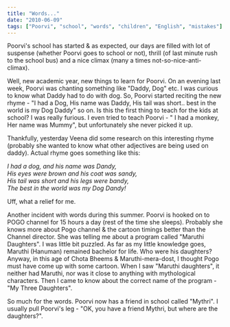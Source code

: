 ```yaml
---
title: "Words..."
date: "2010-06-09"
tags: ["Poorvi", "school", "words", "children", "English", "mistakes"]
---
```


Poorvi's school has started & as expected, our days are filled with lot of suspense (whether Poorvi goes to school or not), thrill (of last minute rush to the school bus) and a nice climax (many a times not-so-nice-anti-climax).

Well, new academic year, new things to learn for Poorvi. On an evening last week, Poorvi was chanting something like "Daddy, Dog" etc. I was curious to know what Daddy had to do with dog. So, Poorvi started reciting the new rhyme - "I had a Dog, His name was Daddy, His tail was short.. best in the world is my Dog Daddy" so on. Is this the first thing to teach for the kids at school? I was really furious. I even tried to teach Poorvi - " I had a monkey, Her name was Mummy", but unfortunately she never picked it up.

Thankfully, yesterday Veena did some research on this interesting rhyme (probably she wanted to know what other adjectives are being used on daddy). Actual rhyme goes something like this:

*I had a dog, and his name was Dandy,  
His eyes were brown and his coat was sandy,  
His tail was short and his legs were bandy,  
The best in the world was my Dog Dandy!*

Uff, what a relief for me.

Another incident with words during this summer. Poorvi is hooked on to POGO channel for 15 hours a day (rest of the time she sleeps). Probably she knows more about Pogo channel & the cartoon timings better than the Channel director. She was telling me about a program called "Maruthi Daughters". I was little bit puzzled. As far as my little knowledge goes, Maruthi (Hanuman) remained bachelor for life. Who were his daughters? Anyway, in this age of Chota Bheems & Maruthi-mera-dost, I thought Pogo must have come up with some cartoon. When I saw "Maruthi daughters", it neither had Maruthi, nor was it close to anything with mythological characters. Then I came to know about the correct name of the program - "My Three Daughters".

So much for the words. Poorvi now has a friend in school called "Mythri". I usually pull Poorvi's leg - "OK, you have a friend Mythri, but where are the daughters?".
